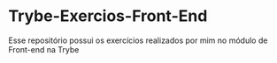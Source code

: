 # Trybe-Exercios-Front-End
Esse repositório possui os exercícios realizados por mim no módulo de Front-end na Trybe
